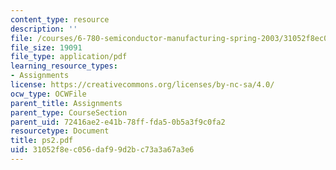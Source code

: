 ```yaml
---
content_type: resource
description: ''
file: /courses/6-780-semiconductor-manufacturing-spring-2003/31052f8ec056daf99d2bc73a3a67a3e6_ps2.pdf
file_size: 19091
file_type: application/pdf
learning_resource_types:
- Assignments
license: https://creativecommons.org/licenses/by-nc-sa/4.0/
ocw_type: OCWFile
parent_title: Assignments
parent_type: CourseSection
parent_uid: 72416ae2-e41b-78ff-fda5-0b5a3f9c0fa2
resourcetype: Document
title: ps2.pdf
uid: 31052f8e-c056-daf9-9d2b-c73a3a67a3e6
---
```


